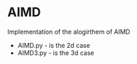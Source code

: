 # AIMD

Implementation of the alogirthem of AIMD

* AIMD.py - is the 2d case
* AIMD3.py - is the 3d case